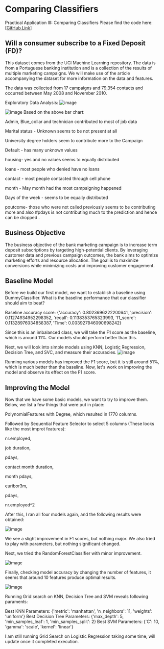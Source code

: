 
# Comparing Classifiers
Practical Application III: Comparing Classifiers
Please find the code here: [[GitHub Link](https://github.com/MRiDeb/ComparingClassifiers/blob/main/prompt_III.ipynb)]

## Will a consumer subscribe to a Fixed Deposit (FD)?
This dataset comes from the UCI Machine Learning repository. The data is from a Portuguese banking institution and is a collection of the results of multiple marketing campaigns. We will make use of the article accompanying the dataset for more information on the data and features.

The data was collected from 17 campaigns and 79,354 contacts and occurred between May 2008 and November 2010.



Exploratory Data Analysis:
![image](https://github.com/user-attachments/assets/77886af6-8eea-4597-b9f0-ec36220e733e)

![image](https://github.com/user-attachments/assets/ac5aa9a1-c146-461a-aa63-aba97015f9c4)
Based on the above bar chart:

Admin, Blue_collar and technician contributed to most of job data

Marital status - Unknown seems to be not present at all

University degree holders seem to contribute more to the Campaign

Default - has many unknown values

housing- yes and no values seems to equally distributed

loans - most people who denied have no loans

contact -  most people contacted through cell phone

month - May month had the most campaigning happened

Days of the week - seems to be equally distributed

poutcome- those who were not called previously seems to be contributing more and also #pdays is not contributing much to the prediction and hence can be dropped .

## Business Objective 
The business objective of the bank marketing campaign is to increase term deposit subscriptions by targeting high-potential clients. By leveraging customer data and previous campaign outcomes, the bank aims to optimize marketing efforts and resource allocation. The goal is to maximize conversions while minimizing costs and improving customer engagement.

## Baseline Model
Before we build our first model, we want to establish a baseline using DummyClassifier. What is the baseline performance that our classifier should aim to beat?

Baseline accuracy score:
{'accuracy': 0.8023696222200641, 'precision': 0.11274934952298352, 'recall': 0.1138353765323993, 'f1_score': 0.11328976034858387, 'Time': 0.003927946090698242}

Since this is an imbalanced class, we will take the F1 score as the baseline, which is around 11%. Our models should perform better than this.

Next, we will look into simple models using KNN, Logistic Regression, Decision Tree, and SVC, and measure their accuracies.
![image](https://github.com/user-attachments/assets/3c771791-eb9b-429f-90ba-dae1a7750f9a)




Running various models has improved the F1 score, but it is still around 51%, which is much better than the baseline. Now, let's work on improving the model and observe its effect on the F1 score.

## Improving the Model
Now that we have some basic models, we want to try to improve them. Below, we list a few things that were put in place:

PolynomialFeatures with Degree, which resulted in 1770 columns.

Followed by Sequential Feature Selector to select 5 columns (These looks like the most improt features):

nr.employed, 

job duration, 

pdays, 

contact month duration, 

month pdays, 

euribor3m, 

pdays, 

nr.employed^2

After this, I ran all four models again, and the following results were obtained:

![image](https://github.com/user-attachments/assets/708218e2-3bca-4e5b-bb90-bd9bf89e99fc)


We see a slight improvement in F1 scores, but nothing major. We also tried to play with parameters, but nothing significant changed.

Next, we tried the RandomForestClassifier with minor improvement.

![image](https://github.com/user-attachments/assets/feccd75d-8b8f-4acf-84cc-5ada0bedd187)


Finally, checking model accuracy by changing the number of features, it seems that around 10 features produce optimal results.

![image](https://github.com/user-attachments/assets/c5691740-968b-4046-b0c7-91a8533c4980)


Running Grid search on KNN, Decision Tree and SVM reveals following paraments:

Best KNN Parameters: {'metric': 'manhattan', 'n_neighbors': 11, 'weights': 'uniform'}
Best Decision Tree Parameters: {'max_depth': 5, 'min_samples_leaf': 1, 'min_samples_split': 2}
Best SVM Parameters: {'C': 10, 'gamma': 'scale', 'kernel': 'linear'}

I am still running Grid Search on Logistic Regression taking some time, will update once it completed execution.
